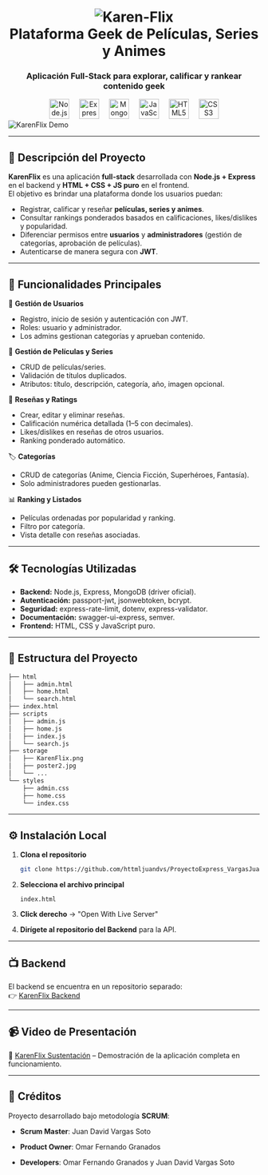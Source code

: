 
# <div align="center"><img src="https://i.ibb.co/0R42bBKz/Karen-Flix.png" alt="Karen-Flix" border="0"><div>Plataforma Geek de Películas, Series y Animes

<h3 align="center">Aplicación Full-Stack para explorar, calificar y rankear contenido geek</h3>

<div align="center">
  <img src="https://cdn.jsdelivr.net/gh/devicons/devicon/icons/nodejs/nodejs-original.svg" height="40" width="40" alt="Node.js"/>
  <img width="12"/>
  <img src="https://cdn.jsdelivr.net/gh/devicons/devicon/icons/express/express-original.svg" height="40" width="40" alt="Express"/>
  <img width="12"/>
  <img src="https://cdn.jsdelivr.net/gh/devicons/devicon/icons/mongodb/mongodb-original.svg" height="40" width="40" alt="MongoDB"/>
  <img width="12"/>
  <img src="https://cdn.jsdelivr.net/gh/devicons/devicon/icons/javascript/javascript-original.svg" height="40" width="40" alt="JavaScript"/>
  <img width="12"/>
  <img src="https://cdn.jsdelivr.net/gh/devicons/devicon/icons/html5/html5-original.svg" height="40" width="40" alt="HTML5"/>
  <img width="12"/>
  <img src="https://cdn.jsdelivr.net/gh/devicons/devicon/icons/css3/css3-original.svg" height="40" width="40" alt="CSS3"/>
</div>

<img src="https://i.ibb.co/mVV8XnQG/336shots-so.jpg" alt="KarenFlix Demo" border="0">

---

## 🌟 Descripción del Proyecto

**KarenFlix** es una aplicación **full-stack** desarrollada con **Node.js + Express** en el backend y **HTML + CSS + JS puro** en el frontend.  
El objetivo es brindar una plataforma donde los usuarios puedan:

- Registrar, calificar y reseñar **películas, series y animes**.
- Consultar rankings ponderados basados en calificaciones, likes/dislikes y popularidad.
- Diferenciar permisos entre **usuarios** y **administradores** (gestión de categorías, aprobación de películas).
- Autenticarse de manera segura con **JWT**.

---

## 🎯 Funcionalidades Principales

👤 **Gestión de Usuarios**  
- Registro, inicio de sesión y autenticación con JWT.  
- Roles: usuario y administrador.  
- Los admins gestionan categorías y aprueban contenido.  

🎥 **Gestión de Películas y Series**  
- CRUD de películas/series.  
- Validación de títulos duplicados.  
- Atributos: título, descripción, categoría, año, imagen opcional.  

📝 **Reseñas y Ratings**  
- Crear, editar y eliminar reseñas.  
- Calificación numérica detallada (1–5 con decimales).  
- Likes/dislikes en reseñas de otros usuarios.  
- Ranking ponderado automático.  

🏷️ **Categorías**  
- CRUD de categorías (Anime, Ciencia Ficción, Superhéroes, Fantasía).  
- Solo administradores pueden gestionarlas.  

📊 **Ranking y Listados**  
- Películas ordenadas por popularidad y ranking.  
- Filtro por categoría.  
- Vista detalle con reseñas asociadas.  

---

## 🛠️ Tecnologías Utilizadas

- **Backend:** Node.js, Express, MongoDB (driver oficial).  
- **Autenticación:** passport-jwt, jsonwebtoken, bcrypt.  
- **Seguridad:** express-rate-limit, dotenv, express-validator.  
- **Documentación:** swagger-ui-express, semver.  
- **Frontend:** HTML, CSS y JavaScript puro.  

---

## 📂 Estructura del Proyecto

```bash
├── html
│   ├── admin.html
│   ├── home.html
│   └── search.html
├── index.html
├── scripts
│   ├── admin.js
│   ├── home.js
│   ├── index.js
│   └── search.js
├── storage
│   ├── KarenFlix.png
│   ├── poster2.jpg
│   └── ...
└── styles
    ├── admin.css
    ├── home.css
    └── index.css

```

----------

## ⚙️ Instalación Local

1.  **Clona el repositorio**
    
    ```bash
    git clone https://github.com/httmljuandvs/ProyectoExpress_VargasJuan_GranadosOmar_Frontend.git
    ```
    
2.  **Selecciona el archivo principal**
    
    ```
    index.html
    ```
    
3.  **Click derecho** → "Open With Live Server"
    
4.  **Dirígete al repositorio del Backend** para la API.
    

----------

## 📺 Backend

El backend se encuentra en un repositorio separado:  
👉 [KarenFlix Backend](https://github.com/Lazar2422/Proyecto_S1_Express_GranadosOmar_VargarJuan.git)

----------

## 📹 Video de Presentación

🔗 [KarenFlix Sustentación](https://drive.google.com/drive/folders/1uAJmRcerUQr_tQOSCBTLXSMw1p0MvwwX?usp=sharing) – Demostración de la aplicación completa en funcionamiento.

----------

## 👥 Créditos

Proyecto desarrollado bajo metodología **SCRUM**:

-   **Scrum Master**: Juan David Vargas Soto
    
-   **Product Owner**: Omar Fernando Granados
    
-   **Developers**: Omar Fernando Granados y Juan David Vargas Soto
    
